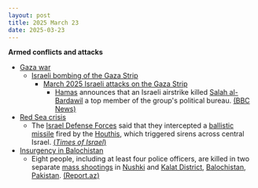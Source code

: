 ```yaml
---
layout: post
title: 2025 March 23
date: 2025-03-23
---
```



**Armed conflicts and attacks**

* [Gaza war](https://en.wikipedia.org/wiki/Gaza_war "Gaza war")
  + [Israeli bombing of the Gaza Strip](https://en.wikipedia.org/wiki/Israeli_bombing_of_the_Gaza_Strip "Israeli bombing of the Gaza Strip")
    - [March 2025 Israeli attacks on the Gaza Strip](https://en.wikipedia.org/wiki/March_2025_Israeli_attacks_on_the_Gaza_Strip "March 2025 Israeli attacks on the Gaza Strip")
      * [Hamas](https://en.wikipedia.org/wiki/Hamas "Hamas") announces that an Israeli airstrike killed [Salah al-Bardawil](https://en.wikipedia.org/wiki/Salah_al-Bardawil "Salah al-Bardawil") a top member of the group's political bureau. [(BBC News)](https://www.bbc.com/news/articles/cq5zxe5l58go)
* [Red Sea crisis](https://en.wikipedia.org/wiki/Red_Sea_crisis "Red Sea crisis")
  + The [Israel Defense Forces](https://en.wikipedia.org/wiki/Israel_Defense_Forces "Israel Defense Forces") said that they intercepted a [ballistic missile](https://en.wikipedia.org/wiki/Ballistic_missile "Ballistic missile") fired by the [Houthis](https://en.wikipedia.org/wiki/Houthis "Houthis"), which triggered sirens across central Israel. [(*Times of Israel*)](https://www.timesofisrael.com/houthis-fire-ballistic-missile-at-israel-triggering-sirens-across-center-of-country/)
* [Insurgency in Balochistan](https://en.wikipedia.org/wiki/Insurgency_in_Balochistan "Insurgency in Balochistan")
  + Eight people, including at least four police officers, are killed in two separate [mass shootings](https://en.wikipedia.org/wiki/Mass_shooting "Mass shooting") in [Nushki](https://en.wikipedia.org/wiki/Nushki "Nushki") and [Kalat District](https://en.wikipedia.org/wiki/Kalat_District "Kalat District"), [Balochistan](https://en.wikipedia.org/wiki/Balochistan "Balochistan"), [Pakistan](https://en.wikipedia.org/wiki/Pakistan "Pakistan"). [(Report.az)](https://report.az/diger-olkeler/pakistanin-iki-hucum-zamani-8-nefer-oldurulub/)
